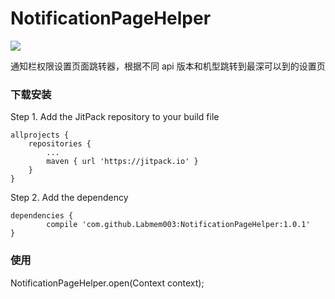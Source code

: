 # NotificationPageHelper
[![](https://jitpack.io/v/Labmem003/NotificationPageHelper.svg)](https://jitpack.io/#Labmem003/NotificationPageHelper)

通知栏权限设置页面跳转器，根据不同 api 版本和机型跳转到最深可以到的设置页


### 下载安装
Step 1. Add the JitPack repository to your build file

	allprojects {
		repositories {
			...
			maven { url 'https://jitpack.io' }
		}
	}
Step 2. Add the dependency

	dependencies {
	        compile 'com.github.Labmem003:NotificationPageHelper:1.0.1'
	}
  
  ### 使用
  NotificationPageHelper.open(Context context);
